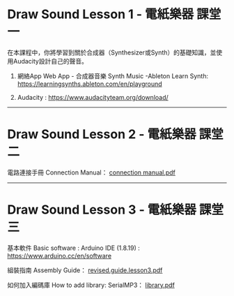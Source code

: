 # Draw Sound Lesson 1 - 電紙樂器 課堂一

在本課程中，你將學習到關於合成器（Synthesizer或Synth）的基礎知識，並使用Audacity設計自己的聲音。 

1. 網絡App Web App - 合成器音樂 
Synth Music -Ableton Learn Synth: 
https://learningsynths.ableton.com/en/playground

2. Audacity :
 https://www.audacityteam.org/download/

- - - - - - - -

# Draw Sound Lesson 2 - 電紙樂器 課堂二


電路連接手冊 Connection Manual： [connection manual.pdf](https://github.com/JC-Project-IDEA/Draw-Sound-Lesson-1/files/10867416/connection.manual.pdf)

- - - - - - - -

# Draw Sound Lesson 3 - 電紙樂器 課堂三

基本軟件 Basic software : 
Arduino IDE (1.8.19) : https://www.arduino.cc/en/software

組裝指南 Assembly Guide：
[revised.guide.lesson3.pdf](https://github.com/JC-Project-IDEA/Draw-Sound-Lesson-1/files/10867423/revised.guide.lesson3.pdf)

如何加入編碼庫 How to add library: SerialMP3：
[library.pdf](https://github.com/JC-Project-IDEA/Draw-Sound-Lesson-1/files/10867475/library.pdf)
